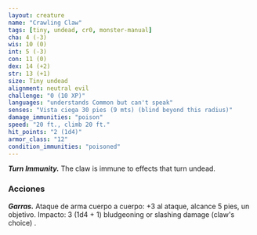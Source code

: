 ```yaml
---
layout: creature
name: "Crawling Claw"
tags: [tiny, undead, cr0, monster-manual]
cha: 4 (-3)
wis: 10 (0)
int: 5 (-3)
con: 11 (0)
dex: 14 (+2)
str: 13 (+1)
size: Tiny undead
alignment: neutral evil
challenge: "0 (10 XP)"
languages: "understands Common but can't speak"
senses: "Vista ciega 30 pies (9 mts) (blind beyond this radius)"
damage_immunities: "poison"
speed: "20 ft., climb 20 ft."
hit_points: "2 (1d4)"
armor_class: "12"
condition_immunities: "poisoned"
---
```


***Turn Immunity.*** The claw is immune to effects that turn undead.

### Acciones

***Garras.*** Ataque de arma cuerpo a cuerpo: +3 al ataque, alcance 5 pies, un objetivo. Impacto: 3 (1d4 + 1) bludgeoning or slashing damage (claw's choice) .